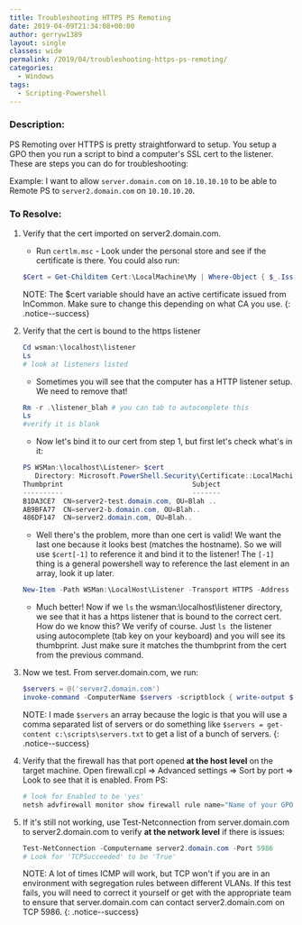 ```yaml
---
title: Troubleshooting HTTPS PS Remoting
date: 2019-04-09T21:34:08+00:00
author: gerryw1389
layout: single
classes: wide
permalink: /2019/04/troubleshooting-https-ps-remoting/
categories:
  - Windows
tags:
  - Scripting-Powershell
---
```

<!--more-->

### Description:

PS Remoting over HTTPS is pretty straightforward to setup. You setup a GPO then you run a script to bind a computer's SSL cert to the listener. These are steps you can do for troubleshooting:

Example: I want to allow `server.domain.com` on `10.10.10.10` to be able to Remote PS to `server2.domain.com` on `10.10.10.20`.

### To Resolve:

1. Verify that the cert imported on server2.domain.com.

   - Run `certlm.msc` - Look under the personal store and see if the certificate is there. You could also run:

   ```powershell
   $Cert = Get-Childitem Cert:\LocalMachine\My | Where-Object { $_.Issuer.StartsWith("CN=InCommon") -and $_.notafter -gt (get-date) }
   ```

   NOTE: The $cert variable should have an active certificate issued from InCommon. Make sure to change this depending on what CA you use.
   {: .notice--success}

2. Verify that the cert is bound to the https listener

   ```powershell
   Cd wsman:\localhost\listener
   Ls
   # look at listeners listed
   ```

   - Sometimes you will see that the computer has a HTTP listener setup. We need to remove that!

   ```powershell
   Rm -r .\listener_blah # you can tab to autocomplete this
   Ls
   #verify it is blank
   ```

   - Now let's bind it to our cert from step 1, but first let's check what's in it:

   ```powershell
   PS WSMan:\localhost\Listener> $cert
      Directory: Microsoft.PowerShell.Security\Certificate::LocalMachine\My
   Thumbprint                                Subject
   ----------                                -------
   B1DA3CE7  CN=server2-test.domain.com, OU=Blah ..
   AB9BFA77  CN=server2-b.domain.com, OU=Blah..
   486DF147  CN=server2.domain.com, OU=Blah..
   ```

   - Well there's the problem, more than one cert is valid! We want the last one because it looks best (matches the hostname). So we will use `$cert[-1]` to reference it and bind it to the listener! The `[-1]` thing is a general powershell way to reference the last element in an array, look it up later.

   ```powershell
   New-Item -Path WSMan:\LocalHost\Listener -Transport HTTPS -Address * -CertificateThumbPrint $Cert[-1].Thumbprint -Force
   ```

   - Much better! Now if we `ls` the wsman:\localhost\listener directory, we see that it has a https listener that is bound to the correct cert. How do we know this? We verify of course. Just `ls`  the listener using autocomplete (tab key on your keyboard) and you will see its thumbprint. Just make sure it matches the thumbprint from the cert from the previous command.

3. Now we test. From server.domain.com, we run:

   ```powershell
   $servers = @('server2.domain.com')
   invoke-command -ComputerName $servers -scriptblock { write-output $env:computername } -usessl
   ```

   NOTE: I made `$servers` an array because the logic is that you will use a comma separated list of servers or do something like `$servers = get-content c:\scripts\servers.txt` to get a list of a bunch of servers.
   {: .notice--success}

4. Verify that the firewall has that port opened **at the host level** on the target machine. Open firewall.cpl => Advanced settings => Sort by port => Look to see that it is enabled. From PS:

   ```powershell
   # look for Enabled to be 'yes'
   netsh advfirewall monitor show firewall rule name="Name of your GPO"
   ```

5. If it's still not working, use Test-Netconnection from server.domain.com to server2.domain.com to verify **at the network level** if there is issues:

   ```powershell
   Test-NetConnection -Computername server2.domain.com -Port 5986
   # Look for 'TCPSucceeded' to be 'True'
   ```

   NOTE: A lot of times ICMP will work, but TCP won't if you are in an environment with segregation rules between different VLANs. If this test fails, you will need to correct it yourself or get with the appropriate team to ensure that server.domain.com can contact server2.domain.com on TCP 5986.
   {: .notice--success}
